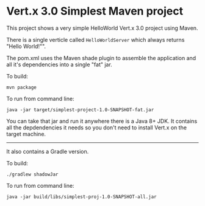 # Vert.x 3.0 Simplest Maven project

This project shows a very simple HelloWorld Vert.x 3.0 project using Maven.

There is a single verticle called `HelloWorldServer` which always returns "Hello World!"".

The pom.xml uses the Maven shade plugin to assemble the application and all it's dependencies into a single "fat" jar.

To build:

    mvn package

To run from command line:

    java -jar target/simplest-project-1.0-SNAPSHOT-fat.jar

You can take that jar and run it anywhere there is a Java 8+ JDK. It contains all the depdendencies it needs so you
don't need to install Vert.x on the target machine.

---

It also contains a Gradle version.

To build:

    ./gradlew shadowJar

To run from command line:

    java -jar build/libs/simplest-proj-1.0-SNAPSHOT-all.jar